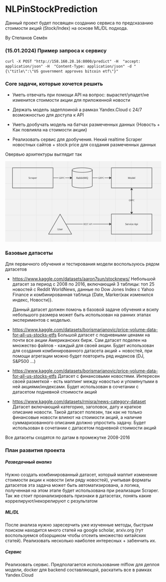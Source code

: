 # NLPinStockPrediction

Данный проект будет посвящен созданию сервиса по предсказанию стоимости акций (Stock/Index) на основе ML/DL подхода.

By Степанов Семён

### (15.01.2024) Пример запроса к сервису

```
curl -X POST "http://158.160.28.16:8000/predict" -H  "accept: application/json" -H  "Content-Type: application/json" -d "{\"title\":\"US government approves bitcoin etf\"}"
```

### Core задачи, которые хочется решить

- Уметь отвечать при помощи API на вопрос: вырастет/упадет/не изменится стоимости акции для приложенной новости

- Держать модель задеплоиной а рамках Yandex.Cloud с 24/7 возможностью для доступа к API

- Уметь дообучать модель на батчах размеченных данных {Новость + Как повлияла на стоимости акции}

- Реализовать сервис для дообучения. Некий realtime Scraper новостных сайтов + stock price для создания размеченных данных

Овервью архитектуры выглядит так

![alt text](https://github.com/AndroidM0nkey/NLPinStockPrediction/blob/main/architecture.png)

### Базовые датасеты

Для первичного обучения и тестирования модели воспользуюсь рядом датасетов

- https://www.kaggle.com/datasets/aaron7sun/stocknews/
  Небольшой датасет за период с 2008 по 2016, включающий 3 таблицы: топ 25 новостей с Reddit WorldNews, данные по Dow Jones Index с Yahoo Finance и комбинированная таблица {Date, Marker(как изменился индекс, Новости)}.

  Данный датасет должен помочь в базовой задаче обучения и всилу небольшого размера может быть использован на ранних этапах экспериментов с моделью.

- https://www.kaggle.com/datasets/borismarjanovic/price-volume-data-for-all-us-stocks-etfs
  Большой датасет с подневными ценами на почти все акции Американских бирж. Сам датасет поделен на множество файлов - каждый для своей акции. Будет использован для создания комбинированного датасета акций + новостей, при помощи агрегации можно будет повторить ряд индексов (DJ, S&P500 ...)

- https://www.kaggle.com/datasets/borismarjanovic/price-volume-data-for-all-us-stocks-etfs
  Датасет с финансовыми новостями. Интересен своей разметкой - есть маппинг между новостью и упомянутыми в ней акциями/индексами. Будет использован в сочетании с датасетом подневной стоимости акций

- https://www.kaggle.com/datasets/rmisra/news-category-dataset
  Датасет включающий категорию, заголовок, дату и краткое описание новости. Такой датасет полезен, так как не только финансовые новости влияют на стоимости акций, а наличие суммаризованного описания должно упростить задачу. Будет использован в сочетании с датасетом подневной стоимости акций

Все датасеты сходятся по датам в промежутке 2008-2016

### План развития проекта

##### Разведочный анализ

Нужно создать комбинированный датасет, который маппит изменение стоимости акции к новости (или ряду новостей), учитывая форматы датасетов эта задача может быть автоматизирована, а логика, полученная на этом этапе будет использована при реализации Scraper. Так же стоит проанализировать признаки в датасетах, понять какие коррелируют/некорелируют c результатом

##### ML/DL

После анализа нужно заресерчить уже изученные методы, быстрым поиском находится много статей на google scholar, arxiv.org (тут воспользуемся обзорщиком чтобы отсеить множество китайских статей). Реализовать несколько наиболее интересных + забенчить их.

##### Сервис

Реализовать сервис. Предполагается использование mlflow для деплоя модели, docker для backend составляющей, раскатить все в рамках Yandex.Cloud
